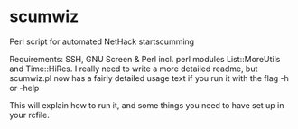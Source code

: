 # scumwiz
Perl script for automated NetHack startscumming

Requirements: SSH, GNU Screen & Perl incl. perl modules List::MoreUtils and Time::HiRes.
I really need to write a more detailed readme, but scumwiz.pl now has a fairly detailed
usage text if you run it with the flag -h or -help

This will explain how to run it, and some things you need to have set up in your rcfile.